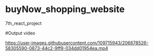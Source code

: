 # buyNow_shopping_website
 7th_react_project
 
#Output video

https://user-images.githubusercontent.com/109715943/206678526-58305590-0873-44c2-9ff9-034dd01954ea.mp4
